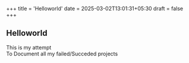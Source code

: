 +++
title = 'Helloworld'
date = 2025-03-02T13:01:31+05:30
draft = false
+++

## Helloworld

This is my attempt  
To Document all my failed/Succeded projects